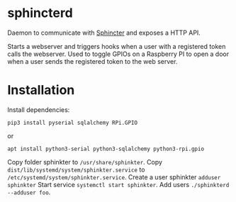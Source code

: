 # sphincterd

Daemon to communicate with [Sphincter](http://github.com/openlab-aux/sphincter) and exposes a HTTP API.

Starts a webserver and triggers hooks when a user with a registered token calls the webserver.
Used to toggle GPIOs on a Raspberry PI to open a door when a user sends the registered token to the web server.

# Installation

Install dependencies:

```
pip3 install pyserial sqlalchemy RPi.GPIO
```
or
```
apt install python3-serial python3-sqlalchemy python3-rpi.gpio
```

Copy folder sphinkter to `/usr/share/sphinkter`.
Copy `dist/lib/systemd/system/sphinkter.service` to `/etc/systemd/system/sphinkter.service`.
Create a user sphinkter `adduser sphinkter`
Start service `systemctl start sphinkter`.
Add users `./sphinkterd --adduser foo`.
